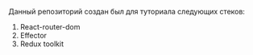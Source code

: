 Данный репозиторий создан был для туториала следующих стеков: 

1. React-router-dom
2. Effector
3. Redux toolkit